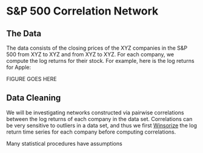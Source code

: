 # S&P 500 Correlation Network

## The Data

The data consists of the closing prices of the XYZ companies in the S&P 500 from XYZ to XYZ and from XYZ to XYZ. For each company, we compute the log returns for their stock. For example, here is the log returns for Apple:

FIGURE GOES HERE

## Data Cleaning

We will be investigating networks constructed via pairwise correlations between the log returns of each company in the data set. Correlations can be very sensitive to outliers in a data set, and thus we first [Winsorize](https://en.wikipedia.org/wiki/Winsorizing) the log return time series for each company before computing correlations.

Many statistical procedures have assumptions 